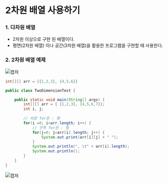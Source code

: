 # 2차원 배열 사용하기

### 1. 다차원 배열

- 2차원 이상으로 구현 된 배열이다.
- 평면(2차원 배열) 이나 공간(3차원 배열)을 활용한 프로그램을 구현할 때 사용한다.



### 2. 2차원 배열 예제

![캡처](https://user-images.githubusercontent.com/42603919/149306322-614beb45-d87f-4e9c-a904-9936a78e0536.PNG)

```java
int[][] arr = {{1,2,3}, {4,5,6}}
```



```java
public class TwoDimensionTest {

	public static void main(String[] args) {
		int[][] arr = { {1,2,3}, {4,5,6,7}};
		int i, j;
		
        // 바깥 for문 : 행
		for(i =0; i<arr.length; i++) {
            // 안쪽 for문 : 열
			for(j=0; j<arr[i].length; j++) {
				System.out.print(arr[i][j] + " ");
			}
			System.out.println(", \t" + arr[i].length);
			System.out.println();
		}
	}
}
```

![캡처](https://user-images.githubusercontent.com/42603919/149306455-adcd35f6-4204-40a2-9fcc-a8a2d7721ac7.PNG)